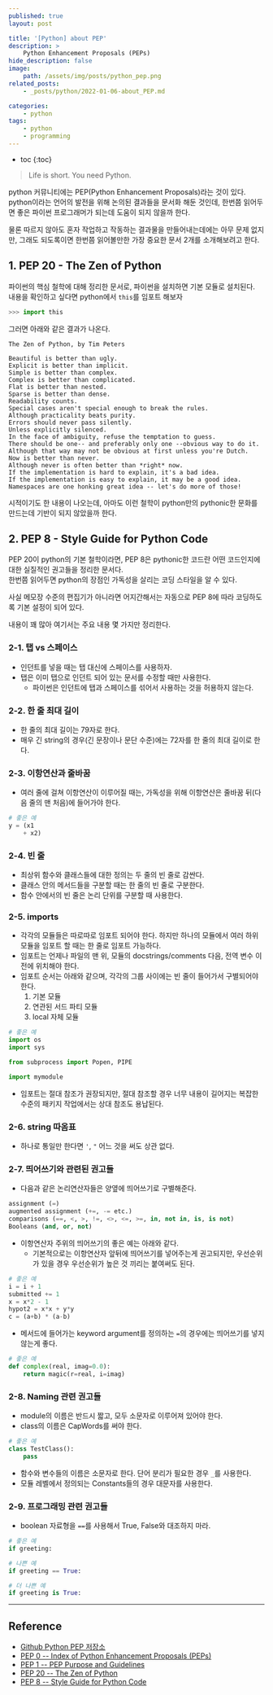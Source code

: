 ```yaml
---
published: true
layout: post

title: '[Python] about PEP'
description: >
    Python Enhancement Proposals (PEPs)
hide_description: false
image:
    path: /assets/img/posts/python_pep.png
related_posts:
    - _posts/python/2022-01-06-about_PEP.md

categories:
    - python
tags:
    - python
    - programming
---
```

* toc
{:toc}

> Life is short. You need Python.

python 커뮤니티에는 PEP(Python Enhancement Proposals)라는 것이 있다.  
python이라는 언어의 발전을 위해 논의된 결과들을 문서화 해둔 것인데, 한번쯤 읽어두면 좋은 파이썬 프로그래머가 되는데 도움이 되지 않을까 한다.  

물론 따르지 않아도 혼자 작업하고 작동하는 결과물을 만들어내는데에는 아무 문제 없지만, 그래도 되도록이면 한번쯤 읽어볼만한 가장 중요한 문서 2개를 소개해보려고 한다.  

## 1. PEP 20 - The Zen of Python

파이썬의 핵심 철학에 대해 정리한 문서로, 파이썬을 설치하면 기본 모듈로 설치된다.  
내용을 확인하고 싶다면 python에서 `this`를 임포트 해보자

```python
>>> import this
```

그러면 아래와 같은 결과가 나온다.

```
The Zen of Python, by Tim Peters

Beautiful is better than ugly.
Explicit is better than implicit.
Simple is better than complex.
Complex is better than complicated.
Flat is better than nested.
Sparse is better than dense.
Readability counts.
Special cases aren't special enough to break the rules.
Although practicality beats purity.
Errors should never pass silently.
Unless explicitly silenced.
In the face of ambiguity, refuse the temptation to guess.
There should be one-- and preferably only one --obvious way to do it.
Although that way may not be obvious at first unless you're Dutch.
Now is better than never.
Although never is often better than *right* now.
If the implementation is hard to explain, it's a bad idea.
If the implementation is easy to explain, it may be a good idea.
Namespaces are one honking great idea -- let's do more of those!
```

시적이기도 한 내용이 나오는데, 아마도 이런 철학이 python만의 pythonic한 문화를 만드는데 기반이 되지 않았을까 한다.  

## 2. PEP 8 - Style Guide for Python Code

PEP 20이 python의 기본 철학이라면, PEP 8은 pythonic한 코드란 어떤 코드인지에 대한 실질적인 권고들을 정리한 문서다.  
한번쯤 읽어두면 python의 장점인 가독성을 살리는 코딩 스타일을 알 수 있다.  

사실 메모장 수준의 편집기가 아니라면 어지간해서는 자동으로 PEP 8에 따라 코딩하도록 기본 설정이 되어 있다.  

내용이 꽤 많아 여기서는 주요 내용 몇 가지만 정리한다.  

### 2-1. 탭 vs 스페이스

- 인던트를 넣을 때는 탭 대신에 스페이스를 사용하자.  
- 탭은 이미 탭으로 인던트 되어 있는 문서를 수정할 때만 사용한다.  
    - 파이썬은 인던트에 탭과 스페이스를 섞어서 사용하는 것을 허용하지 않는다.  

### 2-2. 한 줄 최대 길이

- 한 줄의 최대 길이는 79자로 한다.  
- 매우 긴 string의 경우(긴 문장이나 문단 수준)에는 72자를 한 줄의 최대 길이로 한다.  

### 2-3. 이항연산과 줄바꿈

- 여러 줄에 걸쳐 이항연산이 이루어질 때는, 가독성을 위해 이항연산은 줄바꿈 뒤(다음 줄의 맨 처음)에 들어가야 한다.  

```python
# 좋은 예
y = (x1
    + x2)
```

### 2-4. 빈 줄

- 최상위 함수와 클래스들에 대한 정의는 두 줄의 빈 줄로 감싼다.  
- 클래스 안의 메서드들을 구분할 때는 한 줄의 빈 줄로 구분한다.  
- 함수 안에서의 빈 줄은 논리 단위를 구분할 때 사용한다.  

### 2-5. imports

- 각각의 모듈들은 따로따로 임포트 되어야 한다. 하지만 하나의 모듈에서 여러 하위 모듈을 임포트 할 때는 한 줄로 임포트 가능하다.
- 임포트는 언제나 파일의 맨 위, 모듈의 docstrings/comments 다음, 전역 변수 이전에 위치해야 한다.   
- 임포트 순서는 아래와 같으며, 각각의 그룹 사이에는 빈 줄이 들어가서 구별되어야 한다.
    1. 기본 모듈
    2. 연관된 서드 파티 모듈
    3. local 자체 모듈

```python
# 좋은 예
import os
import sys

from subprocess import Popen, PIPE

import mymodule
```

- 임포트는 절대 참조가 권장되지만, 절대 참조할 경우 너무 내용이 길어지는 복잡한 수준의 패키지 작업에서는 상대 참조도 용납된다.

### 2-6. string 따옴표

- 하나로 통일만 한다면 `'`, `"` 어느 것을 써도 상관 없다.

### 2-7. 띄어쓰기와 관련된 권고들

- 다음과 같은 논리연산자들은 양옆에 띄어쓰기로 구별해준다.  

```python
assignment (=)
augmented assignment (+=, -= etc.)
comparisons (==, <, >, !=, <>, <=, >=, in, not in, is, is not)
Booleans (and, or, not)
```

- 이항연산자 주위의 띄어쓰기의 좋은 예는 아래와 같다.  
    - 기본적으로는 이항연산자 앞뒤에 띄어쓰기를 넣어주는게 권고되지만, 우선순위가 있을 경우 우선순위가 높은 것 끼리는 붙여써도 된다.  

```python
# 좋은 예
i = i + 1
submitted += 1
x = x*2 - 1
hypot2 = x*x + y*y
c = (a+b) * (a-b)
```

- 메서드에 들어가는 keyword argument를 정의하는 `=`의 경우에는 띄어쓰기를 넣지 않는게 좋다.

```python
# 좋은 예
def complex(real, imag=0.0):
    return magic(r=real, i=imag)
```

### 2-8. Naming 관련 권고들

- module의 이름은 반드시 짧고, 모두 소문자로 이루어져 있어야 한다.  
- class의 이름은 CapWords를 써야 한다.  

```python
# 좋은 예
class TestClass():
    pass
```

- 함수와 변수들의 이름은 소문자로 한다. 단어 분리가 필요한 경우 `_`를 사용한다.  
- 모듈 레벨에서 정의되는 Constants들의 경우 대문자를 사용한다.  

### 2-9. 프로그래밍 관련 권고들

- boolean 자료형을 `==`를 사용해서 True, False와 대조하지 마라.  

```python
# 좋은 예
if greeting:

# 나쁜 예
if greeting == True:

# 더 나쁜 예
if greeting is True:
```

---
## Reference
- [Github Python PEP 저장소](https://github.com/python/peps)
- [PEP 0 -- Index of Python Enhancement Proposals (PEPs)](https://www.python.org/dev/peps/)
- [PEP 1 -- PEP Purpose and Guidelines](https://www.python.org/dev/peps/pep-0001/)
- [PEP 20 -- The Zen of Python](https://www.python.org/dev/peps/pep-0020/)
- [PEP 8 -- Style Guide for Python Code](https://www.python.org/dev/peps/pep-0008/)